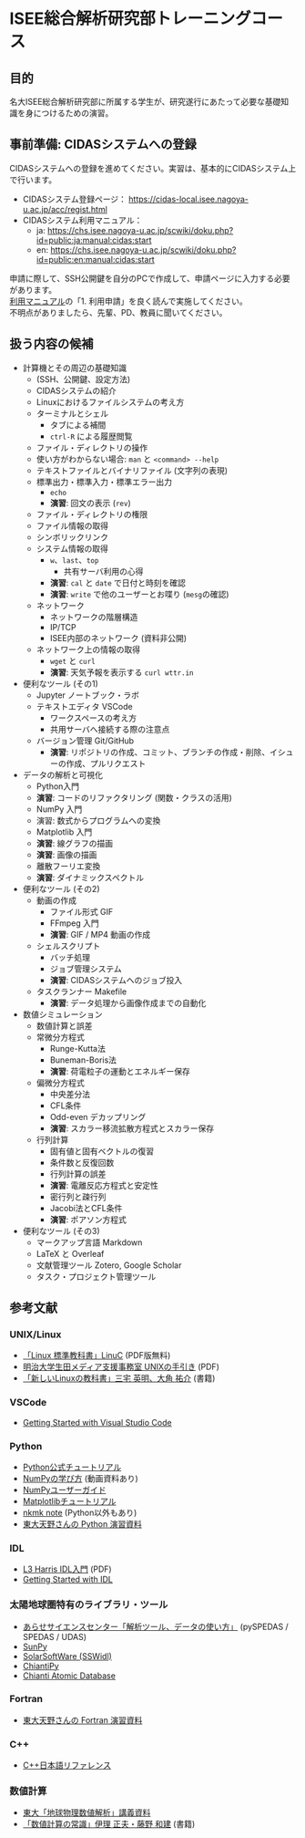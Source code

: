 # ISEE総合解析研究部トレーニングコース

## 目的

名大ISEE総合解析研究部に所属する学生が、研究遂行にあたって必要な基礎知識を身につけるための演習。

## 事前準備: CIDASシステムへの登録

CIDASシステムへの登録を進めてください。実習は、基本的にCIDASシステム上で行います。  

- CIDASシステム登録ページ： <https://cidas-local.isee.nagoya-u.ac.jp/acc/regist.html>
- CIDASシステム利用マニュアル：
  - ja: <https://chs.isee.nagoya-u.ac.jp/scwiki/doku.php?id=public:ja:manual:cidas:start>
  - en: <https://chs.isee.nagoya-u.ac.jp/scwiki/doku.php?id=public:en:manual:cidas:start>

申請に際して、SSH公開鍵を自分のPCで作成して、申請ページに入力する必要があります。  
[利用マニュアル](https://chs.isee.nagoya-u.ac.jp/scwiki/doku.php?id=public:ja:manual:cidas:start)の「1. 利用申請」を良く読んで実施してください。  
不明点がありましたら、先輩、PD、教員に聞いてください。

## 扱う内容の候補

- 計算機とその周辺の基礎知識
  - (SSH、公開鍵、設定方法)
  - CIDASシステムの紹介
  - Linuxにおけるファイルシステムの考え方
  - ターミナルとシェル
    - タブによる補間
    - `ctrl-R` による履歴閲覧
  - ファイル・ディレクトリの操作
  - 使い方がわからない場合: `man` と `<command> --help`
  - テキストファイルとバイナリファイル (文字列の表現)
  - 標準出力・標準入力・標準エラー出力
    - `echo`
    - **演習**: 回文の表示 (`rev`)
  - ファイル・ディレクトリの権限
  - ファイル情報の取得
  - シンボリックリンク
  - システム情報の取得
    - `w`、`last`、`top`
      - 共有サーバ利用の心得
    - **演習**: `cal` と `date` で日付と時刻を確認
    - **演習**: `write` で他のユーザーとお喋り (`mesg`の確認)
  - ネットワーク
    - ネットワークの階層構造
    - IP/TCP
    - ISEE内部のネットワーク (資料非公開)
  - ネットワーク上の情報の取得
    - `wget` と `curl`
    - **演習**: 天気予報を表示する `curl wttr.in`
- 便利なツール (その1)
  - Jupyter ノートブック・ラボ
  - テキストエディタ VSCode
    - ワークスペースの考え方
    - 共用サーバへ接続する際の注意点
  - バージョン管理 Git/GitHub
    - **演習**: リポジトリの作成、コミット、ブランチの作成・削除、イシューの作成、プルリクエスト
- データの解析と可視化
  - Python入門
  - **演習**: コードのリファクタリング (関数・クラスの活用)
  - NumPy 入門
  - 演習: 数式からプログラムへの変換
  - Matplotlib 入門
  - **演習**: 線グラフの描画
  - **演習**: 画像の描画
  - 離散フーリエ変換
  - **演習**: ダイナミックスペクトル
- 便利なツール (その2)
  - 動画の作成
    - ファイル形式 GIF
    - FFmpeg 入門
    - **演習**: GIF / MP4 動画の作成
  - シェルスクリプト
    - バッチ処理
    - ジョブ管理システム
    - **演習**: CIDASシステムへのジョブ投入
  - タスクランナー Makefile
    - **演習**: データ処理から画像作成までの自動化
- 数値シミュレーション
  - 数値計算と誤差
  - 常微分方程式
    - Runge-Kutta法
    - Buneman-Boris法
    - **演習**: 荷電粒子の運動とエネルギー保存
  - 偏微分方程式
    - 中央差分法
    - CFL条件
    - Odd-even デカップリング
    - **演習**: スカラー移流拡散方程式とスカラー保存
  - 行列計算
    - 固有値と固有ベクトルの復習
    - 条件数と反復回数
    - 行列計算の誤差
    - **演習**: 電離反応方程式と安定性
    - 密行列と疎行列
    - Jacobi法とCFL条件
    - **演習**: ポアソン方程式
- 便利なツール (その3)
  - マークアップ言語 Markdown
  - LaTeX と Overleaf
  - 文献管理ツール Zotero, Google Scholar
  - タスク・プロジェクト管理ツール

## 参考文献

### UNIX/Linux

- [「Linux 標準教科書」LinuC](https://linuc.org/textbooks/linux/) (PDF版無料)
- [明治大学生田メディア支援事務室 UNIXの手引き](https://www.meiji.ac.jp/isys/doc/UNIX2019.pdf) (PDF)
- [「新しいLinuxの教科書」三宅 英明、大角 祐介](https://www.sbcr.jp/product/4797380941/) (書籍)

### VSCode

- [Getting Started with Visual Studio Code](https://code.visualstudio.com/docs/introvideos/basics)

### Python

- [Python公式チュートリアル](https://docs.python.org/ja/3/tutorial/)
- [NumPyの学び方](https://numpy.org/ja/learn/) (動画資料あり)
- [NumPyユーザーガイド](https://numpy.org/doc/stable/user/index.html)
- [Matplotlibチュートリアル](https://matplotlib.org/stable/tutorials/index.html)
- [nkmk note](https://note.nkmk.me/) (Python以外もあり)
- [東大天野さんの Python 演習資料](https://amanotk.github.io/python-resume-public/)

### IDL

- [L3 Harris IDL入門](https://nv5geospatialsoftware.co.jp/Portals/74/VIS_JAPAN/documents/IDL88_training.pdf) (PDF)
- [Getting Started with IDL](https://www.nv5geospatialsoftware.com/docs/Getting_Started.html)

### 太陽地球圏特有のライブラリ・ツール

- [あらせサイエンスセンター「解析ツール、データの使い方」](https://ergsc.isee.nagoya-u.ac.jp/data_info/howto.shtml.ja) (pySPEDAS / SPEDAS / UDAS)
- [SunPy](https://sunpy.org/)
- [SolarSoftWare (SSWidl)](https://www.lmsal.com/solarsoft/)
- [ChiantiPy](https://chiantipy.readthedocs.io/en/latest/)
- [Chianti Atomic Database](http://chiantidatabase.org/)

### Fortran

- [東大天野さんの Fortran 演習資料](https://amanotk.github.io/fortran-resume-public/)

### C++

- [C++日本語リファレンス](https://cpprefjp.github.io/)

### 数値計算

- [東大「地球物理数値解析」講義資料](https://github.com/amanotk/numerical-geophysics)
- [「数値計算の常識」伊理 正夫・藤野 和建](https://www.kyoritsu-pub.co.jp/bookdetail/9784320013438) (書籍)
